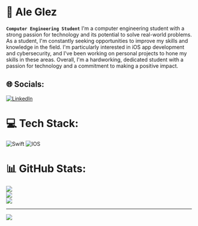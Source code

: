 # 🐨 Ale Glez

**`Computer Engineering Student`**
I'm a computer engineering student with a strong passion for technology and its potential to solve real-world problems.
As a student, I'm constantly seeking opportunities to improve my skills and knowledge in the field. I'm particularly interested in iOS app development and cybersecurity, and I've been working on personal projects to hone my skills in these areas.
Overall, I'm a hardworking, dedicated student with a passion for technology and a commitment to making a positive impact. 

## 🌐 Socials:
[![LinkedIn](https://img.shields.io/badge/LinkedIn-%230077B5.svg?logo=linkedin&logoColor=white)](https://linkedin.com/in/https://www.linkedin.com/in/aleglez28/) 

# 💻 Tech Stack:
![Swift](https://img.shields.io/badge/swift-F54A2A?style=for-the-badge&logo=swift&logoColor=white) ![IOS](https://img.shields.io/badge/IOS-%2320232a.svg?style=for-the-badge&logo=apple&logoColor=white)
# 📊 GitHub Stats:
![](https://github-readme-stats.vercel.app/api?username=AleSGlez&theme=nightowl&hide_border=false&include_all_commits=true&count_private=true)<br/>
![](https://github-readme-streak-stats.herokuapp.com/?user=AleSGlez&theme=nightowl&hide_border=false)<br/>
![](https://github-readme-stats.vercel.app/api/top-langs/?username=AleSGlez&theme=nightowl&hide_border=false&include_all_commits=true&count_private=true&layout=compact)

---
[![](https://visitcount.itsvg.in/api?id=AleSGlez&icon=5&color=11)](https://visitcount.itsvg.in)

<!-- Proudly created with GPRM ( https://gprm.itsvg.in ) -->
